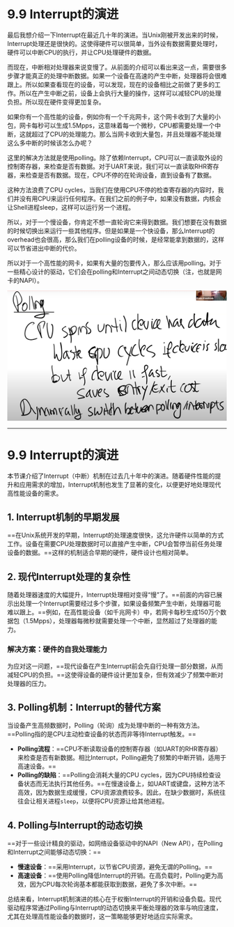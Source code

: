 # 9.9 Interrupt的演进

最后我想介绍一下Interrupt在最近几十年的演进。当Unix刚被开发出来的时候，Interrupt处理还是很快的。这使得硬件可以很简单，当外设有数据需要处理时，硬件可以中断CPU的执行，并让CPU处理硬件的数据。

而现在，中断相对处理器来说变慢了。从前面的介绍可以看出来这一点，需要很多步骤才能真正的处理中断数据。如果一个设备在高速的产生中断，处理器将会很难跟上。所以如果查看现在的设备，可以发现，现在的设备相比之前做了更多的工作。所以在产生中断之前，设备上会执行大量的操作，这样可以减轻CPU的处理负担。所以现在硬件变得更加复杂。

如果你有一个高性能的设备，例如你有一个千兆网卡，这个网卡收到了大量的小包，网卡每秒可以生成1.5Mpps，这意味着每一个微秒，CPU都需要处理一个中断，这就超过了CPU的处理能力。那么当网卡收到大量包，并且处理器不能处理这么多中断的时候该怎么办呢？

这里的解决方法就是使用polling。除了依赖Interrupt，CPU可以一直读取外设的控制寄存器，来检查是否有数据。对于UART来说，我们可以一直读取RHR寄存器，来检查是否有数据。现在，CPU不停的在轮询设备，直到设备有了数据。

这种方法浪费了CPU cycles，当我们在使用CPU不停的检查寄存器的内容时，我们并没有用CPU来运行任何程序。在我们之前的例子中，如果没有数据，内核会让Shell进程sleep，这样可以运行另一个进程。

所以，对于一个慢设备，你肯定不想一直轮询它来得到数据。我们想要在没有数据的时候切换出来运行一些其他程序。但是如果是一个快设备，那么Interrupt的overhead也会很高，那么我们在polling设备的时候，是经常能拿到数据的，这样可以节省进出中断的代价。

所以对于一个高性能的网卡，如果有大量的包要传入，那么应该用polling。对于一些精心设计的驱动，它们会在polling和Interrupt之间动态切换（注，也就是网卡的NAPI）。

![](<../.gitbook/assets/image (764).png>)

------



# 9.9 Interrupt的演进

本节课介绍了Interrupt（中断）机制在过去几十年中的演进。随着硬件性能的提升和应用需求的增加，Interrupt机制也发生了显著的变化，以便更好地处理现代高性能设备的需求。

## 1. Interrupt机制的早期发展

==在Unix系统开发的早期，Interrupt的处理速度很快，这允许硬件以简单的方式工作。设备在需要CPU处理数据时可以直接产生中断，CPU会暂停当前任务处理设备的数据。==这样的机制适合早期的硬件，硬件设计也相对简单。

## 2. 现代Interrupt处理的复杂性

随着处理器速度的大幅提升，Interrupt处理相对变得“慢”了。==前面的内容已展示出处理一个Interrupt需要经过多个步骤，如果设备频繁产生中断，处理器可能难以跟上。==例如，在高性能设备（如千兆网卡）中，若网卡每秒生成150万个数据包（1.5Mpps），处理器每微秒就需要处理一个中断，显然超过了处理器的能力。

### 解决方案：硬件的自我处理能力

为应对这一问题，==现代设备在产生Interrupt前会先自行处理一部分数据，从而减轻CPU的负担。==这使得设备的硬件设计更加复杂，但有效减少了频繁中断对处理器的压力。

## 3. Polling机制：Interrupt的替代方案

当设备产生高频数据时，Polling（轮询）成为处理中断的一种有效方法。==Polling指的是CPU主动检查设备的状态而非等待Interrupt触发。==

- **Polling流程**：==CPU不断读取设备的控制寄存器（如UART的RHR寄存器）来检查是否有新数据。相比Interrupt，Polling避免了频繁的中断开销，适用于高速设备。==
- **Polling的缺陷**：==Polling会消耗大量的CPU cycles，因为CPU持续检查设备状态而无法执行其他任务。==在慢速设备上，如UART或键盘，这种方法不高效，因为数据生成缓慢，CPU资源浪费较多。因此，在缺少数据时，系统往往会让相关进程`sleep`，以便将CPU资源让给其他进程。

## 4. Polling与Interrupt的动态切换

==对于一些设计精良的驱动，如网络设备驱动中的NAPI（New API），在Polling和Interrupt之间能够动态切换：==

- **慢速设备**：==采用Interrupt，以节省CPU资源，避免无谓的Polling。==
- **高速设备**：==使用Polling降低Interrupt的开销。在高负载时，Polling更为高效，因为CPU每次轮询基本都能获取到数据，避免了多次中断。==

总结来看，Interrupt机制演进的核心在于权衡Interrupt的开销和设备负载。现代驱动程序常通过Polling与Interrupt的动态切换来平衡处理器的效率与响应速度，尤其在处理高性能设备的数据时，这一策略能够更好地适应实际需求。
